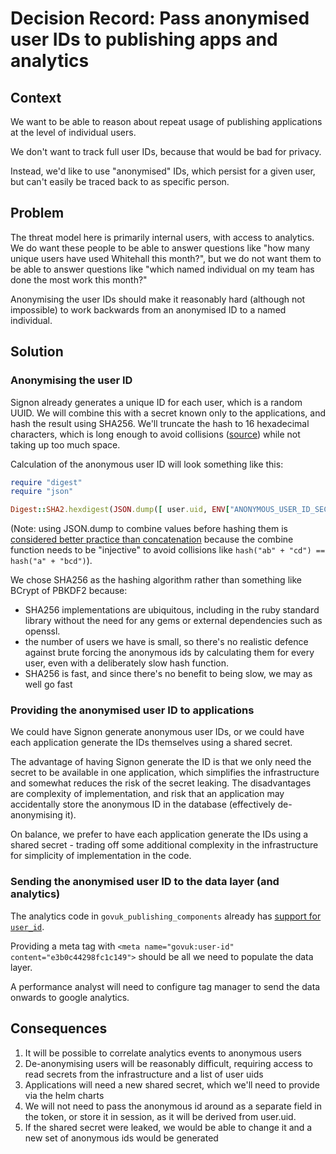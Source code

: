 # Decision Record: Pass anonymised user IDs to publishing apps and analytics

## Context

We want to be able to reason about repeat usage of publishing applications at the level of individual users.

We don't want to track full user IDs, because that would be bad for privacy.

Instead, we'd like to use "anonymised" IDs, which persist for a given user, but can't easily be traced back to
as specific person.

## Problem

The threat model here is primarily internal users, with access to analytics. We do want these people to be able
to answer questions like "how many unique users have used Whitehall this month?", but we do not want them to be able
to answer questions like "which named individual on my team has done the most work this month?"

Anonymising the user IDs should make it reasonably hard (although not impossible) to work backwards from an anonymised
ID to a named individual.

## Solution

### Anonymising the user ID

Signon already generates a unique ID for each user, which is a random UUID. We will combine this with a secret known
only to the applications, and hash the result using SHA256. We'll truncate the hash to 16 hexadecimal characters, which
is long enough to avoid collisions ([source](https://github.com/alphagov/signon/pull/3983#discussion_r2284680904))
while not taking up too much space.

Calculation of the anonymous user ID will look something like this:

```ruby
require "digest"
require "json"

Digest::SHA2.hexdigest(JSON.dump([ user.uid, ENV["ANONYMOUS_USER_ID_SECRET"] ]))[..16]
```
(Note: using JSON.dump to combine values before hashing them is [considered better practice than concatenation](https://jameshfisher.com/2018/01/09/how-to-hash-multiple-values/)
because the combine function needs to be "injective" to avoid collisions like `hash("ab" + "cd") == hash("a" + "bcd")`).

We chose SHA256 as the hashing algorithm rather than something like BCrypt of PBKDF2 because:

- SHA256 implementations are ubiquitous, including in the ruby standard library without the need for any gems or
  external dependencies such as openssl.
- the number of users we have is small, so there's no realistic defence against brute forcing the anonymous ids by
  calculating them for every user, even with a deliberately slow hash function.
- SHA256 is fast, and since there's no benefit to being slow, we may as well go fast

### Providing the anonymised user ID to applications

We could have Signon generate anonymous user IDs, or we could have each application generate the IDs themselves using a
shared secret.

The advantage of having Signon generate the ID is that we only need the secret to be available in one application, which
simplifies the infrastructure and somewhat reduces the risk of the secret leaking. The disadvantages are complexity of
implementation, and risk that an application may accidentally store the anonymous ID in the database (effectively
de-anonymising it).

On balance, we prefer to have each application generate the IDs using a shared secret - trading off some additional
complexity in the infrastructure for simplicity of implementation in the code.

### Sending the anonymised user ID to the data layer (and analytics)

The analytics code in `govuk_publishing_components` already has
[support for `user_id`](https://github.com/alphagov/govuk_publishing_components/blob/main/app/assets/javascripts/govuk_publishing_components/analytics-ga4/ga4-page-views.js#L75).

Providing a meta tag with `<meta name="govuk:user-id" content="e3b0c44298fc1c149">` should be all we need to populate
the data layer.

A performance analyst will need to configure tag manager to send the data onwards to google analytics.

## Consequences

1. It will be possible to correlate analytics events to anonymous users
2. De-anonymising users will be reasonably difficult, requiring access to read secrets from the infrastructure and a
   list of user uids
3. Applications will need a new shared secret, which we'll need to provide via the helm charts
4. We will not need to pass the anonymous id around as a separate field in the token, or store it in session, as it will
   be derived from user.uid.
5. If the shared secret were leaked, we would be able to change it and a new set of anonymous ids would be generated

